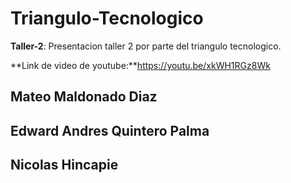 # Triangulo-Tecnologico
**Taller-2**: Presentacion taller 2 por parte del triangulo tecnologico.

**Link de video de youtube:**https://youtu.be/xkWH1RGz8Wk

## Mateo Maldonado Diaz

## Edward Andres Quintero Palma

## Nicolas Hincapie
